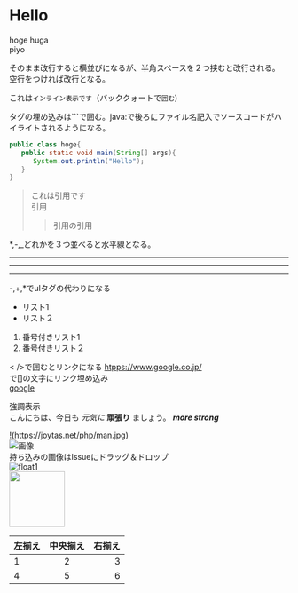 # Hello


hoge
huga  
piyo

そのまま改行すると横並びになるが、半角スペースを２つ挟むと改行される。
空行をつければ改行となる。

これは`インライン表示です`（バッククォートで`囲む`)

タグの埋め込みは```で囲む。java:で後ろにファイル名記入でソースコードがハイライトされるようになる。
```java:hoge.java
public class hoge{
   public static void main(String[] args){
      System.out.println("Hello");
   }
}
```


> これは引用です  
> 引用
>> 引用の引用  


*,-,_どれかを３つ並べると水平線となる。  
***
---
___

-,+,*でulタグの代わりになる

- リスト1  
- リスト２

1. 番号付きリスト1
2. 番号付きリスト２

< />で囲むとリンクになる
<htpps://www.google.co.jp/>  
[ ]( /)で[]の文字にリンク埋め込み  
[google](https://www.google.co.jp/)

強調表示  
こんにちは、今日も *元気に* **頑張り** ましょう。 ***more strong***  

!(https://joytas.net/php/man.jpg)  
![画像](https://joytas.net/php/man.jpg)  
持ち込みの画像はIssueにドラッグ＆ドロップ  
![float1](https://user-images.githubusercontent.com/73978266/99324913-89726080-28b8-11eb-92b0-dca7bfcffeac.jpg)  
<img src=https://user-images.githubusercontent.com/73978266/99324913-89726080-28b8-11eb-92b0-dca7bfcffeac.jpg width="100">

| 左揃え | 中央揃え | 右揃え |
|:---|:---:|---:|
|1 |2 |3 |
|4 |5 |6 |
